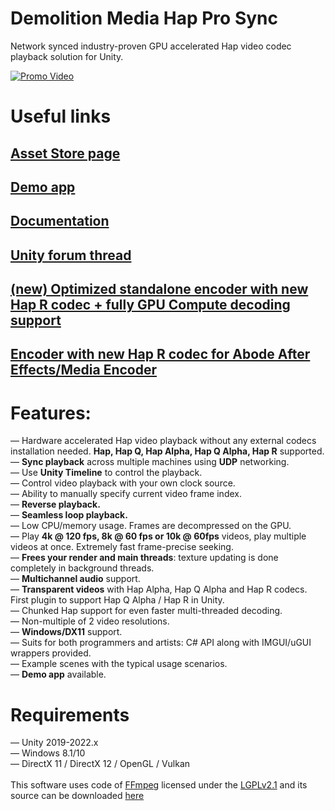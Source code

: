 # Demolition Media Hap Pro Sync

Network synced industry-proven GPU accelerated Hap video codec playback solution for Unity.<br>

[![Promo Video](https://res.cloudinary.com/marcomontalbano/image/upload/v1645133956/video_to_markdown/images/youtube--8MRP-jgj8KA-c05b58ac6eb4c4700831b2b3070cd403.jpg)](https://www.youtube.com/watch?v=8MRP-jgj8KA&feature=emb_logo "Promo Video")

# Useful links
## [Asset Store page](http://u3d.as/2KgC)
## [Demo app](https://1drv.ms/u/s!AhRsdPdtJl1uhp0iZTZ6JptWHMPAtw?e=4xCn5S)
## [Documentation](https://docs.google.com/document/d/1p0n1moSTBEaannk-kJMdyh6gGQRvIqLtbG-3I-NII9w/edit?usp=sharing)
## [Unity forum thread](https://forum.unity.com/threads/released-demolition-media-hap-pro-sync-network-synced-gpu-video-playback.1249987/)
## [(new) Optimized standalone encoder with new Hap R codec + fully GPU Compute decoding support](https://github.com/DemolitionStudios/shutter-encoder)
## [Encoder with new Hap R codec for Abode After Effects/Media Encoder](https://jokyohapencoder.com/)



# Features:
— Hardware accelerated Hap video playback without any external codecs installation needed. **Hap, Hap Q, Hap Alpha, Hap Q Alpha, Hap R** supported.<br>
— **Sync playback** across multiple machines using **UDP** networking.<br>
— Use **Unity Timeline** to control the playback.<br>
— Control video playback with your own clock source.<br>
— Ability to manually specify current video frame index.<br>
— **Reverse playback.**<br>
— **Seamless loop playback.**<br>
— Low CPU/memory usage. Frames are decompressed on the GPU.<br>
— Play **4k @ 120 fps, 8k @ 60 fps or 10k @ 60fps** videos, play multiple videos at once. Extremely fast frame-precise seeking.<br>
— **Frees your render and main threads**: texture updating is done completely in background threads.<br>
— **Multichannel audio** support.<br>
— **Transparent videos** with Hap Alpha, Hap Q Alpha and Hap R codecs. First plugin to support Hap Q Alpha / Hap R in Unity.<br>
— Chunked Hap support for even faster multi-threaded decoding.<br>
— Non-multiple of 2 video resolutions. <br>
— **Windows/DX11** support. <br>
— Suits for both programmers and artists: C# API along with IMGUI/uGUI wrappers provided.<br>
— Example scenes with the typical usage scenarios.<br>
— **Demo app** available.<br>

# Requirements
— Unity 2019-2022.x<br>
— Windows 8.1/10<br>
— DirectX 11 / DirectX 12 / OpenGL / Vulkan<br>
<br>
This software uses code of <a href=http://ffmpeg.org>FFmpeg</a> licensed under the <a href=http://www.gnu.org/licenses/old-licenses/lgpl-2.1.html>LGPLv2.1</a> and its source can be downloaded <a href=https://github.com/DemolitionStudios/FFmpeg>here</a>
